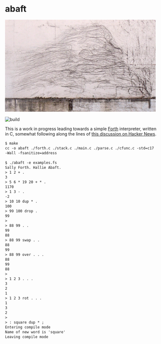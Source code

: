 # abaft

<img src="/abaft.jpg" width="500">

![build](https://github.com/eigenhombre/abaft/actions/workflows/build.yml/badge.svg)

This is a work in progress leading towards a simple
[Forth](https://en.wikipedia.org/wiki/Forth_(programming_language))
interpreter, written in C, somewhat following along the lines of [this
discussion on Hacker
News](https://news.ycombinator.com/item?id=13082825).

<!-- The following examples are autogenerated, do not change by hand! -->
<!-- BEGIN EXAMPLES -->

    
    $ make
    cc -o abaft ./forth.c ./stack.c ./main.c ./parse.c ./cfunc.c -std=c17 -Wall -fsanitize=address
    
    $ ./abaft -e examples.fs
    Sally Forth. Hallie Abaft.
    > 1 2 + .
    3
    > 5 6 * 19 20 + * .
    1170
    > 1 3 - .
    -2
    > 10 10 dup * .
    100
    > 99 100 drop .
    99
    >
    > 88 99 . .
    99
    88
    > 88 99 swap . .
    88
    99
    > 88 99 over . . .
    88
    99
    88
    >
    > 1 2 3 . . .
    3
    2
    1
    > 1 2 3 rot . . .
    1
    3
    2
    >
    > : square dup * ;
    Entering compile mode
    Name of new word is 'square'
    Leaving compile mode
    
    
    
<!-- END EXAMPLES -->
